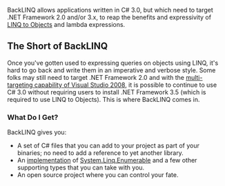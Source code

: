 BackLINQ allows applications written in C# 3.0, but which need to target .NET Framework 2.0 and/or 3.x, to reap the benefits and expressivity of [LINQ to Objects](http://msdn.microsoft.com/en-us/library/bb397919.aspx) and lambda expressions.

## The Short of BackLINQ ##

Once you've gotten used to expressing queries on objects using LINQ, it's hard to go back and write them in an imperative and verbose style. Some folks may still need to target .NET Framework 2.0 and with the [multi-targeting capability of Visual Studio 2008](http://msdn.microsoft.com/en-us/library/bb398197.aspx), it is possible to continue to use C# 3.0 without requiring users to install .NET Framework 3.5 (which is required to use LINQ to Objects). This is where BackLINQ comes in.

### What Do I Get? ###

BackLINQ gives you:

  * A set of C# files that you can add to your project as part of your binaries; no need to add a reference to yet another library.
  * An [implementation](http://backlinq.googlecode.com/svn/trunk/src/Enumerable.cs) of [System.Linq.Enumerable](http://msdn.microsoft.com/en-us/library/system.linq.enumerable.aspx) and a few other supporting types that you can take with you.
  * An open source project where you can control your fate.